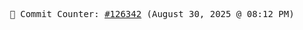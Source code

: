 <p align="center">
    <samp>
        📮 Commit Counter: <a href="https://github.com/Javascript-void0/Javascript-void0/commits/main">#126342</a> (August 30, 2025 @ 08:12 PM)
    </samp>
</p>